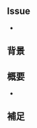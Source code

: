 ## Issue
<!-- Issue へのリンクがあれば貼る -->
- 

## 背景
<!-- なぜこの変更が必要か -->

## 概要
<!-- 変更内容を簡潔に書く -->
- 

## 補足
<!-- デプロイ手順、特記事項などがあれば書く -->
